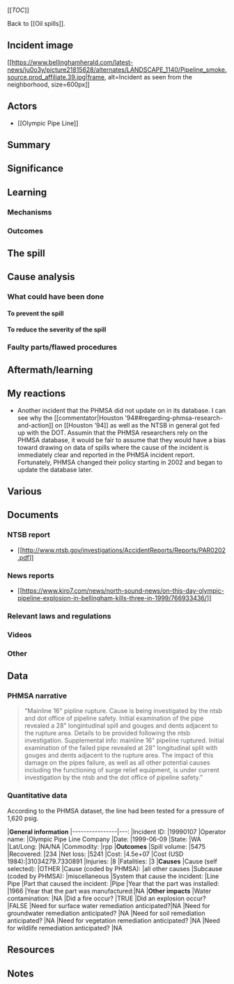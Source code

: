 [[_TOC_]]

Back to [[Oil spills]].

## Incident image

[[https://www.bellinghamherald.com/latest-news/ju0o3y/picture21815628/alternates/LANDSCAPE_1140/Pipeline_smoke.source.prod_affiliate.39.jpg|frame, alt=Incident as seen from the neighborhood, size=600px]]

## Actors
* [[Olympic Pipe Line]]

## Summary

## Significance

## Learning

### Mechanisms

### Outcomes

## The spill

## Cause analysis

### What could have been done

#### To prevent the spill

#### To reduce the severity of the spill

### Faulty parts/flawed procedures

## Aftermath/learning

## My reactions
* Another incident that the PHMSA did not update on in its database. I can see why the [[commentator|Houston '94##regarding-phmsa-research-and-action]] on [[Houston '94]] as well as the NTSB in general got fed up with the DOT. Assumin that the PHMSA researchers rely on the PHMSA database, it would be fair to assume that they would have a bias toward drawing on data of spills where the cause of the incident is immediately clear and reported in the PHMSA incident report. Fortunately, PHMSA changed their policy starting in 2002 and began to update the database later.

## Various

## Documents

### NTSB report
* [[http://www.ntsb.gov/investigations/AccidentReports/Reports/PAR0202.pdf]]

### News reports
* [[https://www.kiro7.com/news/north-sound-news/on-this-day-olympic-pipeline-explosion-in-bellingham-kills-three-in-1999/766933436/]]

### Relevant laws and regulations

### Videos

### Other

## Data

### PHMSA narrative

> "Mainline 16\" pipline rupture.  Cause is being investigated by the ntsb and dot office of pipeline safety.  Initial examination of the pipe revealed a 28\" longintudinal spill and gouges and dents adjacent to the rupture area.  Details to be provided following the ntsb investigation.  Supplemental info:  mainline 16\" pipeline ruptured.  Initial examination of the failed pipe revealed at 28\" longitudinal split with gouges and dents adjacent to the rupture area.  The impact of this damage on the pipes failure, as well as all other potential causes including the functioning of surge relief equipment, is under current investigation by the ntsb and the dot office of pipeline safety."

### Quantitative data

According to the PHMSA dataset, the line had been tested for a pressure of 1,620 psig.

|**General information**
|----------------|---:
|Incident ID:    |19990107
|Operator name:  |Olympic Pipe Line Company
|Date:           |1999-06-09
|State:          |WA
|Lat/Long:       |NA/NA
|Commodity:      |rpp
|**Outcomes**
|Spill volume:   |5475
|Recovered:      |234
|Net loss:       |5241
|Cost:           |4.5e+07
|Cost (USD 1984):|31034279.7330891
|Injuries:       |8
|Fatalities:     |3
|**Causes**
|Cause (self selected):              |OTHER
|Cause (coded by PHMSA):             |all other causes
|Subcause (coded by PHMSA):          |miscellaneous
|System that cause the incident:     |Line Pipe
|Part that caused the incident:      |Pipe
|Year that the part was installed:   |1966
|Year that the part was manufactured:|NA
|**Other impacts**
|Water contamination:                           |NA
|Did a fire occur?                              |TRUE
|Did an explosion occur?                        |FALSE
|Need for surface water remediation anticipated?|NA
|Need for groundwater remediation anticipated?  |NA
|Need for soil remediation anticipated?         |NA
|Need for vegetation remediation anticipated?   |NA
|Need for wildlife remediation anticipated?     |NA

## Resources

## Notes